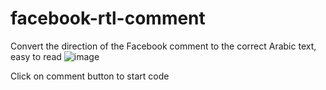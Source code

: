 # facebook-rtl-comment
Convert the direction of the Facebook comment to the correct Arabic text, easy to read
![image](https://user-images.githubusercontent.com/42983220/142870205-6336fdd1-ebf3-4746-8827-2e6b39ce3291.png)

Click on comment button to start code

